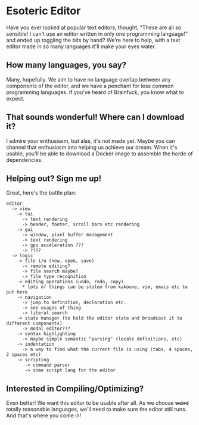 # Esoteric Editor
Have you ever looked at popular text editors, thought, "These are all so sensible! I can't use an editor written in only one programming language!" and ended up toggling the bits by hand? We're here to help, with a text editor made in so many languages it'll make your eyes water.

## How many languages, you say?
Many, hopefully. We aim to have no language overlap between any components of the editor, and we have a penchant for less common programming languages. If you've heard of Brainfuck, you know what to expect.

## That sounds wonderful! Where can I download it?
I admire your enthusiasm, but alas, it's not made yet. Maybe you can channel that enthusiasm into helping us achieve our dream. When it's usable, you'll be able to download a Docker image to assemble the horde of dependencies.

## Helping out? Sign me up!
Great, here's the battle plan:
```
editor
  -> view
    -> tui
      -> text rendering
      -> header, footer, scroll bars etc rendering
    -> gui
      -> window, pixel buffer management
      -> text rendering
      -> gpu acceleration ???
      -> ????
  -> logic
    -> file i/o (new, open, save)
      -> remote editing?
      -> file search maybe?
      -> file type recognition
    -> editing operations (undo, redo, copy)
      * lots of things can be stolen from kakoune, vim, emacs etc to put here
    -> navigation
      -> jump to definition, declaration etc.
      -> see usages of thing
      -> literal search
    -> state manager (to hold the editor state and broadcast it to different components)
      -> modal editor???
    -> syntax highlighting
      -> maybe simple semantic "parsing" (locate definitions, etc)
    -> indentation
      -> a way to find what the current file is using (tabs, 4 spaces, 2 spaces etc)
    -> scripting
       -> command parser
       -> some script lang for the editor
```

## Interested in Compiling/Optimizing?
Even better! We want this editor to be usable after all. As we choose ~~weird~~ totally reasonable languages, we'll need to make sure the editor still runs. And that's where you come in!
